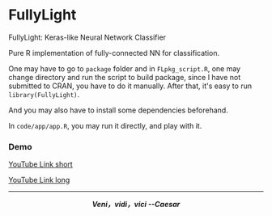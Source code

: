 # FullyLight
FullyLight: Keras-like Neural Network Classifier

Pure R implementation of fully-connected NN for classification.

One may have to go to `package` folder and in `FLpkg_script.R`, one may change directory and run the script to build 
package, since I have not submitted to CRAN, you have to do it manually.
After that, it's easy to run `library(FullyLight)`.

And you may also have to install some dependencies beforehand. 

In `code/app/app.R`, you may run it directly, and play with it.

### Demo

[YouTube Link short](https://www.youtube.com/watch?v=gaI6ZJowIkU&t=26s)

[YouTube Link long](https://youtu.be/D9LNaROAKt0)

<hr>

***<center>Veni，vidi，vici --Caesar</center>***
